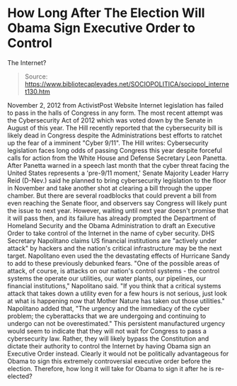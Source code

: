 # How Long After The Election Will Obama Sign Executive Order to Control 
The Internet?

> Source: https://www.bibliotecapleyades.net/SOCIOPOLITICA/sociopol_internet130.htm

November 2, 2012
from
ActivistPost Website
Internet legislation has failed to pass in the
halls of Congress in any form.
The most recent attempt was the
Cybersecurity Act of 2012 which was voted down by the Senate in August
of this year.
The Hill recently reported that the cybersecurity bill is likely dead in
Congress despite the Administrations best efforts to ratchet up the fear of
a imminent "Cyber 9/11".
The Hill
writes:
Cybersecurity legislation faces long odds of
passing Congress this year despite forceful calls for action from the
White House and Defense Secretary Leon Panetta.
After Panetta warned in a speech last month
that the cyber threat facing the United States represents a 'pre-9/11
moment,' Senate Majority Leader Harry Reid (D-Nev.) said he planned to
bring cybersecurity legislation to the floor in November and take
another shot at clearing a bill through the upper chamber.
But there are several roadblocks that could
prevent a bill from even reaching the Senate floor, and observers say
Congress will likely punt the issue to next year.
However, waiting until next year doesn't promise
that it will pass then, and its failure has already prompted the Department
of Homeland Security and the Obama Administration to draft an
Executive Order to take control of the Internet in the name of cyber
security.
DHS Secretary Napolitano
claims US financial institutions are "actively under attack" by hackers
and the nation's critical infrastructure may be the next target.
Napolitano even
used the the devastating effects of Hurricane Sandy to add to these
previously debunked fears.
"One of the possible areas of attack, of
course, is attacks on our nation's control systems - the control systems
the operate our utilities, our water plants, our pipelines, our
financial institutions," Napolitano said.
"If you think that a critical systems attack
that takes down a utility even for a few hours is not serious, just look
at what is happening now that Mother Nature has taken out those
utilities."
Napolitano added that,
"The urgency and the immediacy of the cyber
problem; the cyberattacks that we are undergoing and continuing to
undergo can not be overestimated."
This persistent manufactured urgency would seem
to indicate that they will not wait for Congress to pass a cybersecurity
law. Rather, they will likely bypass the Constitution and dictate their
authority to control the Internet by having Obama sign an Executive Order
instead.
Clearly it would not be politically advantageous for Obama to sign this
extremely controversial executive order before the election.
Therefore, how long it will take for Obama to
sign it after he is re-elected?
